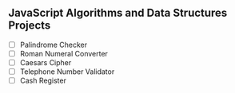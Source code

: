 ## JavaScript Algorithms and Data Structures Projects
- [ ] Palindrome Checker
- [ ] Roman Numeral Converter
- [ ] Caesars Cipher
- [ ] Telephone Number Validator
- [ ] Cash Register